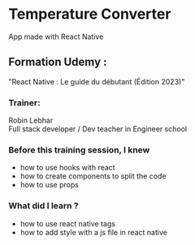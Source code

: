 # Temperature Converter 
App made with React Native

## Formation Udemy :
"React Native : Le guide du débutant (Édition 2023)"

### Trainer:
Robin Lebhar  
Full stack developer / Dev teacher in Engineer school
  
### Before this training session, I knew
- how to use hooks with react
- how to create components to split the code
- how to use props
  
### What did I learn ?
- how to use react native tags
- how to add style with a js file in react native
